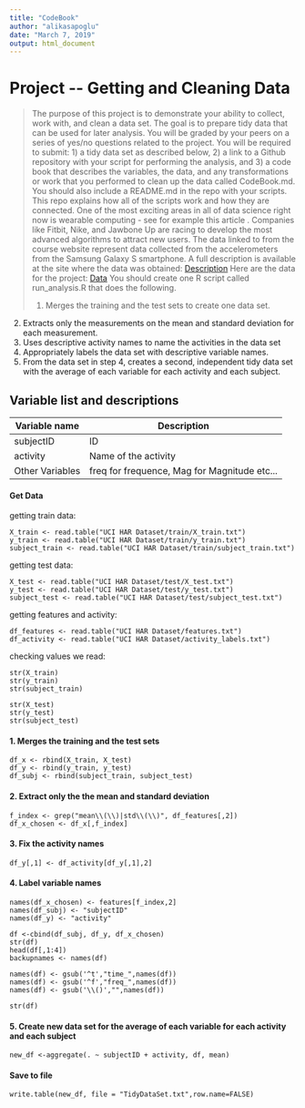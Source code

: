 ```yaml
---
title: "CodeBook"
author: "alikasapoglu"
date: "March 7, 2019"
output: html_document
---
```



# Project -- Getting and Cleaning Data
>The purpose of this project is to demonstrate your ability to collect, work with, and clean a data set. The goal is to prepare tidy data that can be used for later analysis. You will be graded by your peers on a series of yes/no questions related to the project. You will be required to submit: 1) a tidy data set as described below, 2) a link to a Github repository with your script for performing the analysis, and 3) a code book that describes the variables, the data, and any transformations or work that you performed to clean up the data called CodeBook.md. You should also include a README.md in the repo with your scripts. This repo explains how all of the scripts work and how they are connected.
One of the most exciting areas in all of data science right now is wearable computing - see for example this article . Companies like Fitbit, Nike, and Jawbone Up are racing to develop the most advanced algorithms to attract new users. The data linked to from the course website represent data collected from the accelerometers from the Samsung Galaxy S smartphone. A full description is available at the site where the data was obtained:
[Description](http://archive.ics.uci.edu/ml/datasets/Human+Activity+Recognition+Using+Smartphones)
Here are the data for the project: [Data](https://d396qusza40orc.cloudfront.net/getdata%2Fprojectfiles%2FUCI%20HAR%20Dataset.zip)
You should create one R script called run_analysis.R that does the following. 
>1. Merges the training and the test sets to create one data set. 
2. Extracts only the measurements on the mean and standard deviation for each measurement.
3. Uses descriptive activity names to name the activities in the data set
4. Appropriately labels the data set with descriptive variable names.
5. From the data set in step 4, creates a second, independent tidy data set with the average of each variable for each activity and each subject.



Variable list and descriptions
------------------------------

Variable name    | Description
-----------------|------------
subjectID        | ID 
activity         | Name of the activity
Other Variables  | freq for frequence, Mag for Magnitude etc...



#### Get Data
getting train data:
```{r setup, include=FALSE}
X_train <- read.table("UCI HAR Dataset/train/X_train.txt")
y_train <- read.table("UCI HAR Dataset/train/y_train.txt")
subject_train <- read.table("UCI HAR Dataset/train/subject_train.txt")
```
getting test data:
```{a}
X_test <- read.table("UCI HAR Dataset/test/X_test.txt")
y_test <- read.table("UCI HAR Dataset/test/y_test.txt")
subject_test <- read.table("UCI HAR Dataset/test/subject_test.txt")
```
getting features and activity:
```{a}
df_features <- read.table("UCI HAR Dataset/features.txt")
df_activity <- read.table("UCI HAR Dataset/activity_labels.txt")
```
checking values we read:
```{a}
str(X_train)
str(y_train)
str(subject_train)

str(X_test)
str(y_test)
str(subject_test)
```



#### 1. Merges the training and the test sets
```{a}
df_x <- rbind(X_train, X_test)
df_y <- rbind(y_train, y_test)
df_subj <- rbind(subject_train, subject_test)
```

#### 2. Extract only the the mean and standard deviation
```{a}
f_index <- grep("mean\\(\\)|std\\(\\)", df_features[,2])
df_x_chosen <- df_x[,f_index]
```

#### 3. Fix the activity names
```{a}
df_y[,1] <- df_activity[df_y[,1],2]
```

#### 4. Label variable names
```{r }
names(df_x_chosen) <- features[f_index,2] 
names(df_subj) <- "subjectID"
names(df_y) <- "activity"

df <-cbind(df_subj, df_y, df_x_chosen)
str(df)
head(df[,1:4])
backupnames <- names(df)

names(df) <- gsub('^t',"time_",names(df))
names(df) <- gsub('^f',"freq_",names(df))
names(df) <- gsub('\\()',"",names(df))

str(df)
``` 

#### 5. Create new data set for the average of each variable for each activity and each subject
```{a}
new_df <-aggregate(. ~ subjectID + activity, df, mean)
``` 

#### Save to file
```{a}
write.table(new_df, file = "TidyDataSet.txt",row.name=FALSE)
```